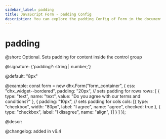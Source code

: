 ```yaml
---
sidebar_label: padding
title: JavaScript Form - padding Config 
description: You can explore the padding Config of Form in the documentation of the DHTMLX JavaScript UI library. Browse developer guides and API reference, try out code examples and live demos, and download a free 30-day evaluation version of DHTMLX Suite.
---
```


# padding

@short: Optional. Sets padding for content inside the control group

@signature: {'padding?: string | number;'}

@default: "8px"

@example:
const form = new dhx.Form("form_container", {
    css: "dhx_widget--bordered",
    padding: "20px",  // sets padding for rows 
    rows: [
        {
            type: "text",
            name: "text",
            value: "Do you agree with our terms and conditions?"
        },
        {
            padding: "10px", // sets padding for cols
            cols: [{
                type: "checkbox",
                width: "80px", 
                label: "I agree",
                name: "agree",
                checked: true
            },
            {
                type: "checkbox",
                label: "I disagree",
                name: "align",
            }]
        }
    ]
});

@descr:

@changelog: added in v6.4

[comment]: # (@related: form/how_to_start.md#initialize-form form/configuration.md#padding)
